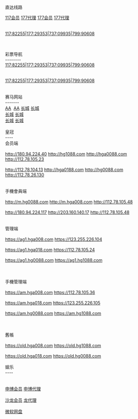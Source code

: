

<p>直达线路<br>

<a href="http://52.74.213.211:7211/jini32990f/user/login.html" target="_blank">117会员</a>&nbsp;<a href="http://52.74.213.211:7211/jini32990a/account/login.html" target="_blank">177代理</a>&nbsp;<a href="http://52.74.213.211:7219/msrtp53818f/user/login.html" target="_blank">177会员</a>&nbsp;<a href="http://52.74.213.211:7219/msrtp53818a/account/login.html" target="_blank">177代理</a><br>
<br>
&nbsp;&nbsp; <br><a href="http://1.bb6688.ws" target="_blank">117:82255</a>|<a href="http://2.bb5522.ws" target="_blank">177:29353</a>|<a href="http://3.bb5522.ws" target="_blank">737:09935</a>|<a href="http://5.bb5522.ws" target="_blank">799:90608</a><br>
&nbsp;&nbsp; <br>
<br>

彩票导航 <br>
--------<br>
<a href="http://1.bb5522.ws" target="_blank">117:82255</a>|<a href="http://2.bb5522.ws" target="_blank">177:29353</a>|<a href="http://3.bb5522.ws" target="_blank">737:09935</a>|<a href="http://5.bb5522.ws" target="_blank">799:90608</a><br>
<br>
&nbsp;&nbsp; <br>
<a href="http://1.bb6688.ws" target="_blank">117:82255</a>|<a href="http://2.bb5522.ws" target="_blank">177:29353</a>|<a href="http://3.bb5522.ws" target="_blank">737:09935</a>|<a href="http://5.bb5522.ws" target="_blank">799:90608</a><br>
&nbsp;&nbsp; <br>
<br>
赛马网站<br>
-------<br>
<a href="http://cc59.net" target="_blank">AA</a>&nbsp; <a href="http://aa138.net" target="_blank">AA</a>&nbsp;<a href="http://ctb988.net" target="_blank">长城</a> <a href="http://ctb988.com" target="_blank">长城</a><br>
<a href="http://ctb988.net" target="_blank">长城</a> <a href="http://ctb988.com" target="_blank">长城</a><br><a href="http://ctb988.net" target="_blank">长城</a> <a href="http://ctb988.com" target="_blank">长城</a><br>
<br>
皇冠<br>
----<br>
会员端<br>
<br>
http://180.94.224.40 http://hg1088.com http://hga0088.com http://112.78.105.23
<br>
<br>
http://112.78.104.13 http://hga0188.com http://hg0088.com http://112.78.26.130<br>
<br>
<br>
手機會員端<br>
<br>
http://m.hg0088.com http://m.hga008.com http://112.78.105.48<br>
<br>
http://180.94.224.117 http://203.160.140.17 http://112.78.105.48 <br>
<br>
<br>
管理端<br>
<br>
https://ag1.hga008.com https://123.255.226.104<br>
<br>
https://ag1.hga018.com https://112.78.105.24<br>
<br>
https://ag1.hg0088.com https://ag1.hg1088.com<br>
<br>
<br>
<br>
手機管理端<br>
<br>
https://am.hga008.com https://112.78.105.36<br>
<br>
https://am.hga018.com https://123.255.226.105<br>
<br>
https://am.hg0088.com https://am.hg1088.com<br>
<br>
<br>
<br>
舊帳<br>
<br>
https://old.hga008.com https://old.hg1088.com<br>
<br>
https://old.hga018.com https://old.hg0088.com<br>
<br>
娱乐<br>
----<br>
<br>
<br>
<a href="http://msc11.com" target="_blank">申博会员</a> <a href="http://msc11.net" target="_blank">申博代理</a><br>
<br>
<a href="http://sa36.com" target="_blank">沙龙会员</a> <a href="http://sa36.net" target="_blank">龙代理</a><br>
<br>
<a href="https://onedrive.live.com/redir?resid=F5B0090663FEEADA!742" target="_blank">微软网盘</a><br>
<br>
　</p>




</body>

</html>
